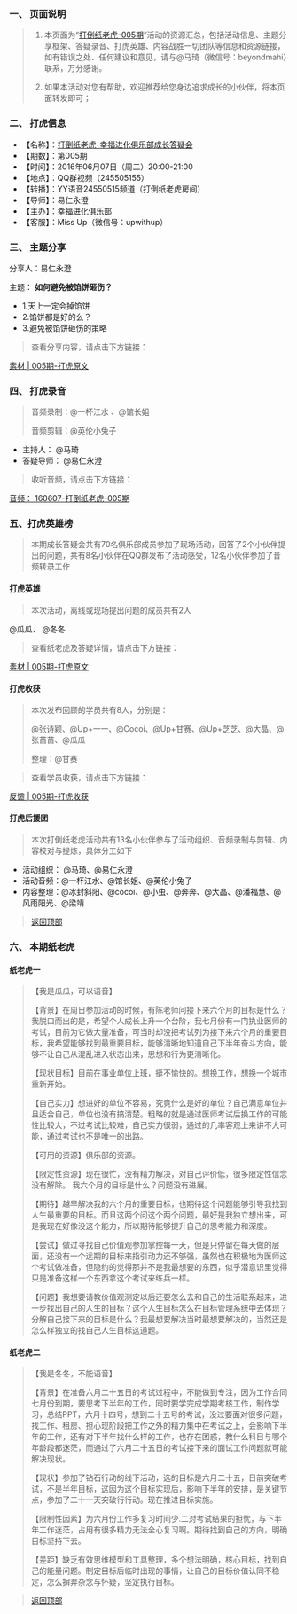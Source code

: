 

### 一、 页面说明
> 1. 本页面为“[打倒纸老虎-005期](http://book.upwith.me/u/zhilaohu/Zhilaohu/005_zlh/005_collection.html)”活动的资源汇总，包括活动信息、主题分享框架、答疑录音、打虎英雄、内容战胜一切团队等信息和资源链接，如有错误之处、任何建议和意见，请与@马琦（微信号：beyondmahi）联系，万分感谢。
> 
> 2. 如果本活动对您有帮助，欢迎推荐给您身边追求成长的小伙伴，将本页面转发即可；


### 二、 打虎信息

- 【名称】：[打倒纸老虎-幸福进化俱乐部成长答疑会](http://book.upwith.me/u/zhilaohu/Zhilaohu/)
- 【期数】：第005期
- 【时间】：2016年06月07日（周二）20:00-21:00
- 【地点】：QQ群视频（245505155）
- 【转播】：YY语音24550515频道（打倒纸老虎房间）
- 【导师】：易仁永澄
- 【主办】：[幸福进化俱乐部](http://upwith.me)
- 【客服】：Miss Up（微信号：upwithup）


### 三、 主题分享

分享人：易仁永澄

主题： **如何避免被馅饼砸伤？**

- 1.天上一定会掉馅饼
- 2.馅饼都是好的么？
- 3.避免被馅饼砸伤的策略

> 查看分享内容，请点击下方链接：

[素材 | 005期-打虎原文](http://book.upwith.me/u/zhilaohu/Zhilaohu/005_zlh/005_material.html)

### 四、 打虎录音
> 音频录制：@一杯江水 、@馆长姐
> 
> 音频剪辑：@英伦小兔子

- 主持人：   @马琦
- 答疑导师： @易仁永澄

> 收听音频，请点击下方链接：

[音频： 160607-打倒纸老虎-005期](http://www.ximalaya.com/12605301/sound/17724638)

### 五、打虎英雄榜

> 本期成长答疑会共有70名俱乐部成员参加了现场活动，回答了2个小伙伴提出的问题，共有8名小伙伴在QQ群发布了活动感受，12名小伙伴参加了音频转录工作

#### 打虎英雄

> 本次活动，离线或现场提出问题的成员共有2人

@瓜瓜、 @冬冬

> 查看纸老虎及答疑详情，请点击下方链接：
> 
[素材 | 005期-打虎原文](http://book.upwith.me/u/zhilaohu/Zhilaohu/005_zlh/005_material.html)

#### 打虎收获
> 本次发布回顾的学员共有8人，分别是：
> 
> @张诗颖、@Up+一一、@Cocoi、@Up+甘赛、@Up+芝芝、@大晶、@张苗苗、@瓜瓜
> 
> 整理：@甘赛

> 查看学员收获，请点击下方链接：

 [反馈 | 005期-打虎收获](http://book.upwith.me/u/zhilaohu/Zhilaohu/005_zlh/005_gain.html)


#### 打虎后援团

> 本次打倒纸老虎活动共有13名小伙伴参与了活动组织、音频录制与剪辑、内容校对与提炼，具体分工如下

- 活动组织： @马琦、@易仁永澄
- 活动音频：@一杯江水、@馆长姐、@英伦小兔子
- 内容整理：@冰封斜阳、@cocoi、@小虫、@奔奔、@大晶、@潘福慧、@风雨阳光、@梁靖


> [返回顶部](http://book.upwith.me/u/zhilaohu/Zhilaohu/005_zlh/005_collection.html)


### 六、 本期纸老虎

#### 纸老虎一

 >【我是瓜瓜，可以语音】
 >
 >【背景】在周日参加活动的时候，有陈老师问接下来六个月的目标是什么？我脱口而出的是，希望个人成长上升一个台阶，我七月份有一门执业医师的考试，目前为它做大量准备，可当时却没把考试列为接下来六个月的重要目标，我希望能够找到最重要目标，能够清晰地知道自己下半年奋斗方向，能够不让自己从混乱进入状态出来，思想和行为更清晰化。
> 
> 【现状目标】目前在事业单位上班，挺不愉快的。想换工作，想换一个城市重新开始。
> 
> 【自己实力】想进好的单位不容易，究竟什么是好的单位？自己满意单位并且适合自己，单位也没有搞清楚。粗略的就是通过医师考试后换工作的可能性比较大，不过考试比较难，自己实力很弱，通过的几率客观上来讲不大可能，通过考试也不是唯一的出路。
> 
> 【可用的资源】俱乐部的资源。
> 
> 【限定性资源】现在很忙，没有精力解决，对自己评价低，很多限定性信念没有解除。
> 我六个月的目标是什么？问题没有进展。
> 
>  【期待】越早解决我的六个月的重要目标，也期待这个问题能够引导我找到人生最重要的目标。而且这两个问这个两个问题，最好是我独立想出来，可是我现在好像没这个能力，所以期待能够提升自己的思考能力和深度。
> 
> 【尝试】做过寻找自己价值观参加掌控每一天，但是只停留在每天做的层面，还没有一个远期的目标来指引动力还不够强，虽然也在积极地为医师这个考试做准备，但隐约的觉得那并不是我最想要的东西，似乎潜意识里觉得只是准备这样一个东西拿这个考试来练兵一样。
> 
> 【问题】我想要请教价值观测定以后还要怎么去和自己的生活联系起来，进一步找出自己的人生的目标？这个人生目标怎么在目标管理系统中去体现？分解自己接下来的目标是什么？我最想要解决当时最想要解决的，当然还是怎么样独立的找自己人生目标这道题。

#### 纸老虎二

> 【我是冬冬，不能语音】
>
>【背景】在准备六月二十五日的考试过程中，不能做到专注，因为工作合同七月份到期，要思考下半年的工作，同时要学完成学期考核工作，制作学习，总结PPT，六月十四号，想到二十五号的考试，没过要面对很多问题，找工作、租房、担心现阶段把工作之外的精力集中在考试之上，会影响下半年的工作，还有对下半年找什么样的工作，也存在困惑，教什么科目与哪个年龄段都迷茫，而通过了六月二十五日的考试接下来的面试工作问题就可能解决现状。
> 
> 【现状】参加了钻石行动的线下活动，选的目标是六月二十五，日前突破考试，不是半年目标，这因为这个目标实现后，影响下半年的安排，是关键节点，参加了二十一天突破行行动。现在推进目标实施。
>
> 【限制性因素】为六月份工作多复习时间少.二对考试结果的担忧，与下半年工作迷茫，占用有很多精力无法全心复习啊。期待找到自己的方向，明确目标坚持下去。
> 
>【差距】缺乏有效思维模型和工具整理，多个想法明确，核心目标，找到自己的能量问题。制定目标后临时出现的事情，让自己的目标价值认同不稳定，怎么摒弃杂念与怀疑，坚定执行目标。


> [返回顶部](http://book.upwith.me/u/zhilaohu/Zhilaohu/005_zlh/005_collection.html)

